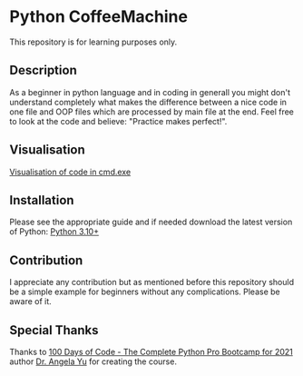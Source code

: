 # Python CoffeeMachine<br>
This repository is for learning purposes only.
## Description<br>
As a beginner in python language and in coding in generall you might don't understand completely what makes the difference between a nice code in one file and OOP files which are processed by main file at the end. Feel free to look at the code and believe: "Practice makes perfect!".
## Visualisation<br>
<a href="https://github.com/001TestRun958/CoffeeMachine/blob/main/CoffeeMachine_class_screenshot.PNG">Visualisation of code in cmd.exe</a>
## Installation<br>
Please see the appropriate guide and if needed download the latest version of Python:
<a href="https://www.python.org/">Python 3.10+</a>
## Contribution<br>
I appreciate any contribution but as mentioned before this repository should be a simple example for beginners without any complications. Please be aware of it.
<br>
## Special Thanks<br>
Thanks to <a href="https://www.udemy.com/course/100-days-of-code/">100 Days of Code - The Complete Python Pro Bootcamp for 2021</a> author <a href="https://www.udemy.com/course/100-days-of-code/#instructor-1">Dr. Angela Yu</a> for creating the course.
